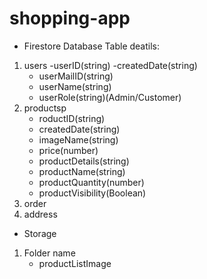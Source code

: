# shopping-app
- Firestore Database
Table deatils:
1. users
   -userID(string)
   -createdDate(string)
   - userMailID(string)
   - userName(string)
   - userRole(string)(Admin/Customer)
2. productsp
   - roductID(string)
   - createdDate(string)
   - imageName(string)
   - price(number)
   - productDetails(string)
   - productName(string)
   - productQuantity(number)
   - productVisibility(Boolean)
4. order
5. address

- Storage
1. Folder name
   - productListImage
